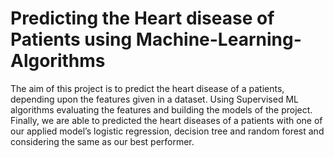 # Predicting the Heart disease of Patients using Machine-Learning-Algorithms
The aim of this project is to predict the heart disease of a patients, depending upon the
features given in a dataset. Using Supervised ML algorithms evaluating the features and
building the models of the project.
Finally, we are able to predicted the heart diseases of a patients with one of our
applied model’s logistic regression, decision tree and random forest and considering the
same as our best performer.
